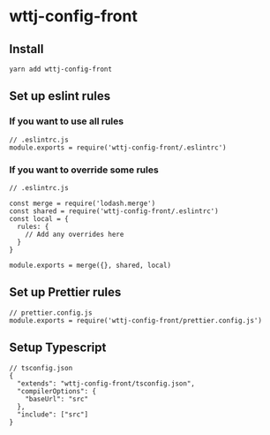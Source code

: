 # wttj-config-front

## Install

```
yarn add wttj-config-front
```

## Set up eslint rules

### If you want to use all rules

```
// .eslintrc.js
module.exports = require('wttj-config-front/.eslintrc')
```

### If you want to override some rules

```
// .eslintrc.js

const merge = require('lodash.merge')
const shared = require('wttj-config-front/.eslintrc')
const local = {
  rules: {
    // Add any overrides here
  }
}

module.exports = merge({}, shared, local)

```

## Set up Prettier rules

```
// prettier.config.js
module.exports = require('wttj-config-front/prettier.config.js')
```

## Setup Typescript

```
// tsconfig.json
{
  "extends": "wttj-config-front/tsconfig.json",
  "compilerOptions": {
    "baseUrl": "src"
  },
  "include": ["src"]
}

```
